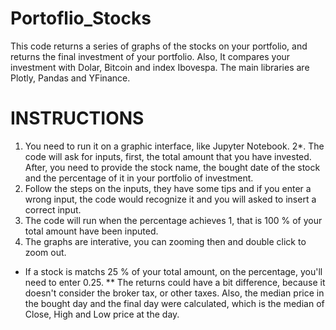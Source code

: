 # Portoflio_Stocks

This code returns a series of graphs of the stocks on your portfolio, and returns the final investment of your portfolio. Also, It compares your investment with Dolar, Bitcoin and index Ibovespa.
The main libraries are Plotly, Pandas and YFinance.

# INSTRUCTIONS
1. You need to run it on a graphic interface, like Jupyter Notebook.
2*. The code will ask for inputs, first, the total amount that you have invested. After, you need to provide the stock name, the bought date of the stock and the percentage of it in your portfolio of investment.
3. Follow the steps on the inputs, they have some tips and if you enter a wrong input, the code would recognize it and you will asked to insert a correct input.
4. The code will run when the percentage achieves 1, that is 100 % of your total amount have been inputed.
5. The graphs are interative, you can zooming then and double click to zoom out.
* If a stock is matchs 25 % of your total amount, on the percentage, you'll need to enter 0.25.
** The returns could have a bit difference, because it doesn't consider the broker tax, or other taxes. Also, the median price in the bought day and the final day were calculated, which is the median of Close, High and Low price at the day.
